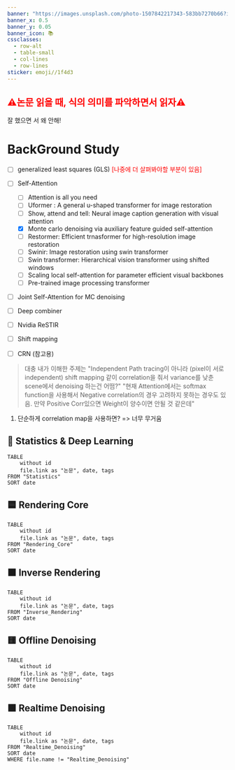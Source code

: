 ```yaml
---
banner: "https://images.unsplash.com/photo-1507842217343-583bb7270b66?ixlib=rb-1.2.1&ixid=MnwxMjA3fDB8MHxwaG90by1wYWdlfHx8fGVufDB8fHx8&auto=format&fit=crop&w=2790&q=80"
banner_x: 0.5
banner_y: 0.05
banner_icon: 📚
cssclasses:
  - row-alt
  - table-small
  - col-lines
  - row-lines
sticker: emoji//1f4d3
---
```

## <font color="#ff0000">⚠논문 읽을 때, 식의 의미를 파악하면서 읽자⚠️ </font>
잘 했으면 서 왜 안해!


# BackGround Study

- [ ] generalized least squares (GLS) <font color="#ff0000">[나중에 더 살펴봐야할 부분이 있음]</font>
- [ ] Self-Attention
	- [ ] Attention is all you need
	- [ ] Uformer : A general u-shaped transformer for image restoration
	- [ ] Show, attend and tell: Neural image caption generation with visual attention
	- [x] Monte carlo denoising via auxiliary feature guided self-attention
	- [ ] Restormer: Efficient trnasformer for high-resolution image restoration
	- [ ] Swinir: Image restoration using swin transformer
	- [ ] Swin transformer: Hierarchical vision transformer using shifted windows
	- [ ] Scaling local self-attention for parameter efficient visual backbones
	- [ ] Pre-trained image processing transformer
- [ ] Joint Self-Attention for MC denoising
- [ ] Deep combiner
- [ ] Nvidia ReSTIR
- [ ] Shift mapping
- [ ] CRN (참고용)


> 대충 내가 이해한 주제는
> "Independent Path tracing이 아니라 (pixel이 서로 independent) shift mapping 같이 correlation을 줘서 variance를 낮춘 scene에서 denoising 하는건 어떰?"
> "현재 Attention에서는 softmax function을 사용해서 Negative correlation의 경우 고려하지 못하는 경우도 있음. 만약 Positive Corr있으면 Weight이 양수이면 안될 것 같은데"

1. 단순하게 correlation map을 사용하면? => 너무 무거움


## 🎯 Statistics & Deep Learning
```dataview
TABLE 
	without id
	file.link as "논문", date, tags
FROM "Statistics"
SORT date
```

## 🟦 Rendering Core

```dataview
TABLE 
	without id
	file.link as "논문", date, tags
FROM "Rendering_Core"
SORT date
```

## 🟧 Inverse Rendering
```dataview
TABLE 
	without id
	file.link as "논문", date, tags
FROM "Inverse_Rendering"
SORT date
```

## 🟨 Offline Denoising
```dataview
TABLE 
	without id
	file.link as "논문", date, tags
FROM "Offline Denoising"
SORT date
```


## 🟩 Realtime Denoising
```dataview
TABLE 
	without id
	file.link as "논문", date, tags
FROM "Realtime_Denoising"
SORT date
WHERE file.name != "Realtime_Denoising"
```
